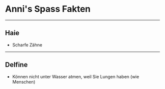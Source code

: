 # Anni's Spass Fakten

---

## Haie

- Scharfe Zähne

---

## Delfine

- Können nicht unter Wasser atmen, weil Sie Lungen haben (wie Menschen)
